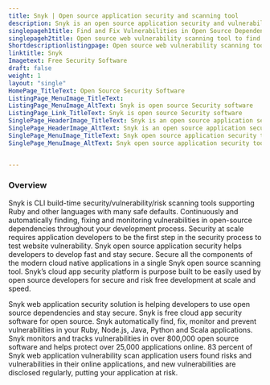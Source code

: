 ```yaml
---
title: Snyk | Open source application security and scanning tool
description: Snyk is an open source application security and vulnerability scanning tool. It is used to find and monitor known vulnerabilities continuously in dependencies.
singlepageh1title: Find and Fix Vulnerabilities in Open Source Dependencies
singlepageh2title: Open source web vulnerability scanning tool to find & fix vulnerabilities continuously in dependencies pulled from RubyGems, npm, PyPI, Maven and more
Shortdescriptionlistingpage: Open source web vulnerability scanning tool to find & fix vulnerabilities continuously in dependencies pulled from RubyGems, npm, PyPI, Maven and more
linktitle: Snyk
Imagetext: Free Security Software
draft: false
weight: 1
layout: "single"
HomePage_TitleText: Open Source Security Software
ListingPage_MenuImage_TitleText: 
ListingPage_MenuImage_AltText: Snyk is open source Security software
ListingPage_Link_TitleText: Snyk is open source Security software
SinglePage_HeaderImage_TitleText: Snyk is an open source application security software to automatically find, prioritize and fix web application vulnerability.
SinglePage_HeaderImage_AltText: Snyk is an open source application security software to automatically find, prioritize and fix web application vulnerability.
SinglePage_MenuImage_TitleText: Snyk open source application security tool is used to test website vulnerability in open source dependencies
SinglePage_MenuImage_AltText: Snyk open source application security tool is used to test website vulnerability in open source dependencies


---
```

### **Overview**

Snyk is CLI build-time security/vulnerability/risk scanning tools supporting Ruby and other languages with many safe defaults. Continuously and automatically finding, fixing and monitoring vulnerabilities in open-source dependencies throughout your development process. Security at scale requires application developers to be the first step in the security process to test website vulnerability. Snyk open source application security helps developers to develop fast and stay secure. Secure all the components of the modern cloud native applications in a single Snyk open source scanning tool. Snyk’s cloud app security platform is purpose built to be easily used by open source developers for secure and risk free development at scale and speed.

Snyk web application security solution is helping developers to use open source dependencies and stay secure. Snyk is free cloud app security software for open source. Snyk automatically find, fix, monitor and prevent vulnerabilities in your Ruby, Node.js, Java, Python and Scala applications. Snyk monitors and tracks vulnerabilities in over 800,000 open source software and helps protect over 25,000 applications online. 83 percent of Snyk web application vulnerability scan application users found risks and vulnerabilities in their online applications, and new vulnerabilities are disclosed regularly, putting your application at risk.
